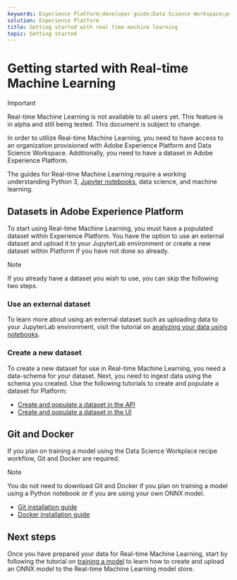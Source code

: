 ```yaml
---
keywords: Experience Platform;developer guide;Data Science Workspace;popular topics;Real time machine learning;
solution: Experience Platform
title: Getting started with real time machine learning
topic: Getting started
---
```


# Getting started with Real-time Machine Learning

>[!IMPORTANT]
>Real-time Machine Learning is not available to all users yet. This feature is in alpha and still being tested. This document is subject to change.

In order to utilize Real-time Machine Learning, you need to have access to an organization provisioned with Adobe Experience Platform and Data Science Workspace. Additionally, you need to have a dataset in Adobe Experience Platform. 

The guides for Real-time Machine Learning require a working understanding Python 3, [Jupyter notebooks](../jupyterlab/overview.md), data science, and machine learning.

## Datasets in Adobe Experience Platform

To start using Real-time Machine Learning, you must have a populated dataset within Experience Platform. You have the option to use an external dataset and upload it to your JupyterLab environment or create a new dataset within Platform if you have not done so already.

>[!NOTE]
>If you already have a dataset you wish to use, you can skip the following two steps.

### Use an external dataset

To learn more about using an external dataset such as uploading data to your JupyterLab environment, visit the tutorial on [analyzing your data using notebooks](../jupyterlab/analyze-your-data.md#external-data).

### Create a new dataset

To create a new dataset for use in Real-time Machine Learning, you need a data-schema for your dataset. Next, you need to ingest data using the schema you created. Use the following tutorials to create and populate a dataset for Platform:

- [Create and populate a dataset in the API](../../catalog/datasets/create.md)
- [Create and populate a dataset in the UI](../../ingestion/tutorials/ingest-batch-data.md)

## Git and Docker

If you plan on training a model using the Data Science Workplace recipe workflow, Git and Docker are required. 

>[!NOTE]
>You do not need to download Git and Docker if you plan on training a model using a Python notebook or if you are using your own ONNX model.

- [Git installation guide](https://git-scm.com/book/en/v2/Getting-Started-Installing-Git)
- [Docker installation guide](https://docs.docker.com/get-docker/)

## Next steps

Once you have prepared your data for Real-time Machine Learning, start by following the tutorial on [training a model](./training-ml-model.md) to learn how to create and upload an ONNX model to the Real-time Machine Learning model store.

